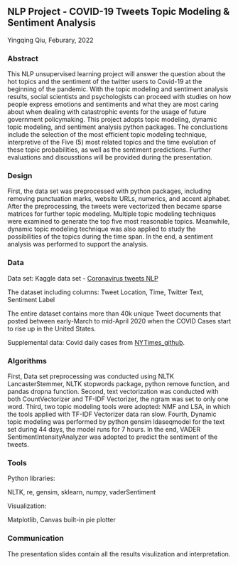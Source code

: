 ## NLP Project - COVID-19 Tweets Topic Modeling & Sentiment Analysis

Yingqing Qiu, Feburary, 2022

### Abstract

This NLP unsupervised learning project will answer the question about the hot topics and the sentiment of the twitter users to Covid-19 at the beginning of the pandemic. With the topic modeling and sentiment analysis results, social scientists and psychologists can proceed with studies on how people express emotions and sentiments and what they are most caring about when dealing with catastrophic events for the usage of future government policymaking. This project adopts topic modeling, dynamic topic modeling, and sentiment analysis python packages. The conclustions include the selection of the most efficient topic modeling technique, interpretive of the Five (5) most related topics and the time evolution of these topic probabilities, as well as the sentiment predictions. Further evaluations and discusstions will be provided during the presentation.

### Design

First, the data set was preprocessed with python packages, including removing punctuation marks, website URLs, numerics, and accent alphabet. After the preprocessing, the tweets were vectorized then became sparse matrices for further topic modeling. Multiple topic modeling techniques were examined to generate the top five most reasonable topics. Meanwhile, dynamic topic modeling technique was also applied to study the possibilities of the topics during the time span. In the end, a sentiment analysis was performed to support the analysis.

### Data

Data set: Kaggle data set - [Coronavirus tweets NLP](https://www.kaggle.com/datatattle/covid-19-nlp-text-classification)

The dataset including columns: Tweet Location, Time, Twitter Text, Sentiment Label

The entire dataset contains more than 40k unique Tweet documents that posted between early-March to mid-April 2020 when the COVID Cases start to rise up in the United States.

Supplemental data: Covid daily cases from [NYTimes_github](https://github.com/nytimes/covid-19-data/blob/master/us.csv).

### Algorithms

First, Data set preprocessing was conducted using NLTK LancasterStemmer, NLTK stopwords package, python remove function, and pandas dropna function. Second, text vectorization was conducted with both CountVectorizer and TF-IDF Vectorizer, the ngram was set to only one word. Third, two topic modeling tools were adopted: NMF and LSA, in which the tools applied with TF-IDF Vectorizer data ran slow. Fourth, Dynamic topic modeling was performed by python gensim ldaseqmodel for the text set during 44 days, the model runs for 7 hours. In the end, VADER SentimentIntensityAnalyzer was adopted to predict the sentiment of the tweets.
### Tools
Python libraries:

NLTK, re, gensim, sklearn, numpy, vaderSentiment

Visualization: 

Matplotlib, Canvas built-in pie plotter

### Communication

The presentation slides contain all the results visulization and interpretation.


